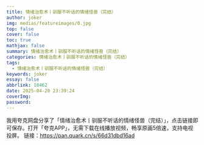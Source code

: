 ```yaml
---
title: 情绪治愈术丨驯服不听话的情绪怪兽（完结）
author: joker
img: medias/featureimages/0.jpg
top: false
cover: false
toc: true
mathjax: false
summary: 情绪治愈术丨驯服不听话的情绪怪兽（完结）
categories: 情绪治愈术丨驯服不听话的情绪怪兽（完结）
tags:
  - 情绪治愈术丨驯服不听话的情绪怪兽（完结）
keywords: joker
essay: false
abbrlink: 18462
date: 2025-04-20 23:39:24
coverImg:
password:
---
```


我用夸克网盘分享了「情绪治愈术丨驯服不听话的情绪怪兽（完结）」，点击链接即可保存。打开「夸克APP」，无需下载在线播放视频，畅享原画5倍速，支持电视投屏。
链接：https://pan.quark.cn/s/66d31dbd16ad
